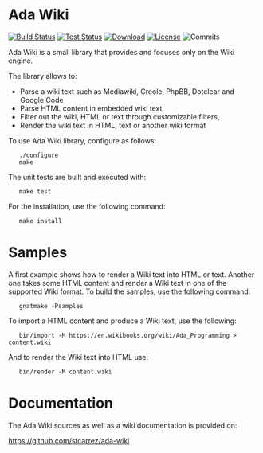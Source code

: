 # Ada Wiki

[![Build Status](https://img.shields.io/jenkins/s/http/jenkins.vacs.fr/Ada-Wiki.svg)](http://jenkins.vacs.fr/job/Ada-Wiki/)
[![Test Status](https://img.shields.io/jenkins/t/http/jenkins.vacs.fr/Ada-Wiki.svg)](http://jenkins.vacs.fr/job/Ada-Wiki/)
[![Download](https://img.shields.io/badge/download-1.0.0-brightgreen.svg)](http://download.vacs.fr/ada-wiki/ada-wiki-1.0.0.tar.gz)
[![License](http://img.shields.io/badge/license-APACHE2-blue.svg)](LICENSE)
![Commits](https://img.shields.io/github/commits-since/stcarrez/ada-wiki/ada-wiki-1.0.0.svg)

Ada Wiki is a small library that provides and focuses only on the Wiki engine.

The library allows to:

* Parse a wiki text such as Mediawiki, Creole, PhpBB, Dotclear and Google Code
* Parse HTML content in embedded wiki text,
* Filter out the wiki, HTML or text through customizable filters,
* Render the wiki text in HTML, text or another wiki format

To use Ada Wiki library, configure as follows:
```
   ./configure
   make
```
The unit tests are built and executed with:
```
   make test
```
For the installation, use the following command:
```
   make install
```

# Samples

A first example shows how to render a Wiki text into HTML or text.
Another one takes some HTML content and render a Wiki text in one of the supported
Wiki format.  To build the samples, use the following command:
```
   gnatmake -Psamples
```

To import a HTML content and produce a Wiki text, use the following:
```
   bin/import -M https://en.wikibooks.org/wiki/Ada_Programming > content.wiki
```

And to render the Wiki text into HTML use:
```
   bin/render -M content.wiki
```

# Documentation

The Ada Wiki sources as well as a wiki documentation is provided on:

   https://github.com/stcarrez/ada-wiki
